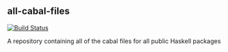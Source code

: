 ## all-cabal-files

[![Build Status](https://travis-ci.org/commercialhaskell/all-cabal-files.svg)](https://travis-ci.org/commercialhaskell/all-cabal-files)

A repository containing all of the cabal files for all public Haskell packages
